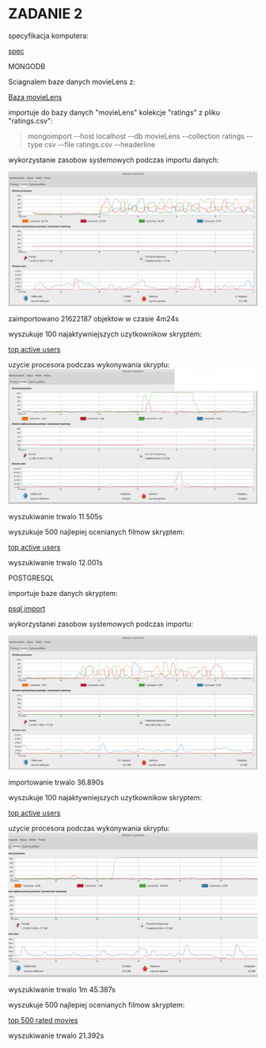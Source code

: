# ZADANIE 2

specyfikacja komputera:

[spec](https://github.com/twasilewski/noSQL_labs/blob/noSQL_labs/zad2/Specyfikacja.md)


MONGODB

Sciagnalem baze danych movieLens z:

[Baza movieLens](http://grouplens.org/datasets/movielens/)

importuje do bazy danych "movieLens" kolekcje "ratings" z pliku "ratings.csv":

>mongoimport --host localhost --db movieLens --collection ratings --type csv --file ratings.csv --headerline

wykorzystanie zasobow systemowych podczas importu danych:

![Rys1](https://github.com/twasilewski/noSQL_labs/blob/noSQL_labs/zad2/rys1.png?raw=true)

zaimportowano 21622187 objektow
w czasie 4m24s

wyszukuje 100 najaktywniejszych uzytkownikow skryptem:

[top active users](https://github.com/twasilewski/noSQL_labs/blob/noSQL_labs/zad2/zad2_top100ActiveUsers.js)

uzycie procesora podczas wykonywania skryptu:
![Rys2](https://github.com/twasilewski/noSQL_labs/blob/noSQL_labs/zad2/rys3.png?raw=true)

wyszukiwanie trwalo 11.505s

wyszukuje 500 najlepiej ocenianych filmow skryptem:

[top active users](https://github.com/twasilewski/noSQL_labs/blob/noSQL_labs/zad2/zad2_top500RatedMovies.js)

wyszukiwanie trwalo 12.001s


POSTGRESQL

importuje baze danych skryptem:

[psql import](https://github.com/twasilewski/noSQL_labs/blob/noSQL_labs/zad2/psql_ratingImport.sh)

wykorzystanei zasobow systemowych podczas importu:

![Rys2](https://github.com/twasilewski/noSQL_labs/blob/noSQL_labs/zad2/rys4.png?raw=true)

importowanie trwalo 36.890s

wyszukuje 100 najaktywniejszych uzytkownikow skryptem:

[top active users](https://github.com/twasilewski/noSQL_labs/blob/noSQL_labs/zad2/psql_zad2_top100ActiveUsers.sh)

uzycie procesora podczas wykonywania skryptu:
![Rys2](https://github.com/twasilewski/noSQL_labs/blob/noSQL_labs/rys2.png?raw=true)

wyszukiwanie trwalo 1m 45.387s

wyszukuje 500 najlepiej ocenianych filmow skryptem:

[top 500 rated movies](https://github.com/twasilewski/noSQL_labs/blob/noSQL_labs/zad2/psql_zad2_top500_RatedMovies.sh)

wyszukiwanie trwalo 21.392s





